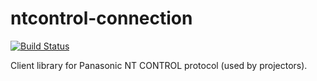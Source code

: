 ﻿# ntcontrol-connection

[![Build Status](https://travis-ci.org/peschuster/ntcontrol-connection.svg?branch=master)](https://travis-ci.org/peschuster/ntcontrol-connection)

Client library for Panasonic NT CONTROL protocol (used by projectors).
